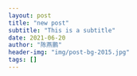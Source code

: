 ```yaml
---
layout: post
title: "new post"
subtitle: "This is a subtitle"
date: 2021-06-20
author: "陈燕鹏"
header-img: "img/post-bg-2015.jpg"
tags: []
---
```


